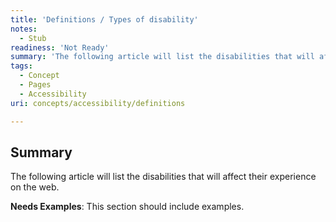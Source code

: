 ```yaml
---
title: 'Definitions / Types of disability'
notes:
  - Stub
readiness: 'Not Ready'
summary: 'The following article will list the disabilities that will affect their experience on the web.'
tags:
  - Concept
  - Pages
  - Accessibility
uri: concepts/accessibility/definitions

---
```

## Summary

The following article will list the disabilities that will affect their experience on the web.

**Needs Examples**: This section should include examples.

